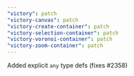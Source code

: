 ```yaml
---
"victory": patch
"victory-canvas": patch
"victory-create-container": patch
"victory-selection-container": patch
"victory-voronoi-container": patch
"victory-zoom-container": patch
---
```


Added explicit `any` type defs (fixes #2358)
